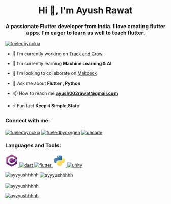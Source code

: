 <h1 align="center">Hi 👋, I'm Ayush Rawat</h1>
<h3 align="center">A passionate Flutter developer from India. I love creating flutter apps. I'm eager to learn as well to teach flutter.</h3>

<p align="left"> <a href="https://twitter.com/fueledbynokia" target="blank"><img src="https://img.shields.io/twitter/follow/fueledbynokia?logo=twitter&style=for-the-badge" alt="fueledbynokia" /></a> </p>

- 🔭 I’m currently working on [Track and Grow](https://play.google.com/store/apps/details?id=com.scarecrowhouse.activity_tracker)

- 🌱 I’m currently learning **Machine Learning & AI**

- 👯 I’m looking to collaborate on [Makdeck](https://play.google.com/store/apps/details?id=com.scarecrowhouse.makdeck)

- 💬 Ask me about **Flutter , Python**

- 📫 How to reach me **ayush002rawat@gmail.com**

- ⚡ Fun fact **Keep it Simple,State**

<h3 align="left">Connect with me:</h3>
<p align="left">
<a href="https://twitter.com/fueledbynokia" target="blank"><img align="center" src="https://raw.githubusercontent.com/rahuldkjain/github-profile-readme-generator/master/src/images/icons/Social/twitter.svg" alt="fueledbynokia" height="30" width="40" /></a>
<a href="https://instagram.com/fueledbyoxygen" target="blank"><img align="center" src="https://raw.githubusercontent.com/rahuldkjain/github-profile-readme-generator/master/src/images/icons/Social/instagram.svg" alt="fueledbyoxygen" height="30" width="40" /></a>
<a href="https://www.youtube.com/c/decade" target="blank"><img align="center" src="https://raw.githubusercontent.com/rahuldkjain/github-profile-readme-generator/master/src/images/icons/Social/youtube.svg" alt="decade" height="30" width="40" /></a>
</p>

<h3 align="left">Languages and Tools:</h3>
<p align="left"> <a href="https://www.w3schools.com/cs/" target="_blank"> <img src="https://raw.githubusercontent.com/devicons/devicon/master/icons/csharp/csharp-original.svg" alt="csharp" width="40" height="40"/> </a> <a href="https://dart.dev" target="_blank"> <img src="https://www.vectorlogo.zone/logos/dartlang/dartlang-icon.svg" alt="dart" width="40" height="40"/> </a> <a href="https://flutter.dev" target="_blank"> <img src="https://www.vectorlogo.zone/logos/flutterio/flutterio-icon.svg" alt="flutter" width="40" height="40"/> </a> <a href="https://www.python.org" target="_blank"> <img src="https://raw.githubusercontent.com/devicons/devicon/master/icons/python/python-original.svg" alt="python" width="40" height="40"/> </a> <a href="https://unity.com/" target="_blank"> <img src="https://www.vectorlogo.zone/logos/unity3d/unity3d-icon.svg" alt="unity" width="40" height="40"/> </a> </p>

<p><img align="left" src="https://github-readme-stats.vercel.app/api/top-langs?username=ayyyushhhhh&show_icons=true&locale=en&layout=compact" alt="ayyyushhhhh" /></p>

<p>&nbsp;<img align="center" src="https://github-readme-stats.vercel.app/api?username=ayyyushhhhh&show_icons=true&locale=en" alt="ayyyushhhhh" /></p>

<p><img align="center" src="https://github-readme-streak-stats.herokuapp.com/?user=ayyyushhhhh&" alt="ayyyushhhhh" /></p>
<p align="left"> <a href="https://github.com/ryo-ma/github-profile-trophy"><img src="https://github-profile-trophy.vercel.app/?username=ayyyushhhhh" alt="ayyyushhhhh" /></a> </p>
